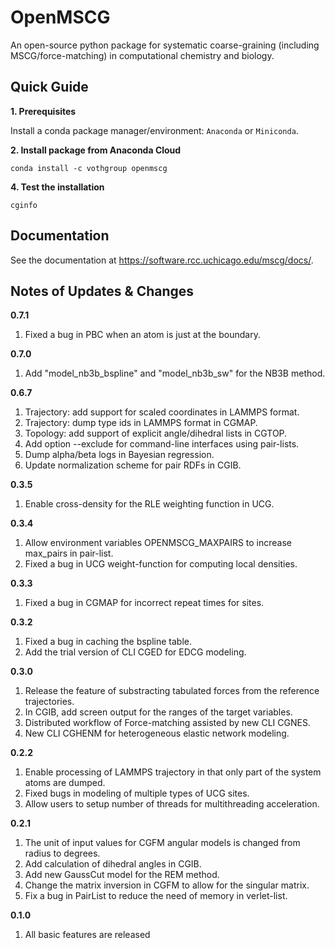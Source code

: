 # OpenMSCG

An open-source python package for systematic coarse-graining (including
MSCG/force-matching) in computational chemistry and biology. 

## Quick Guide

**1. Prerequisites**

Install a conda package manager/environment: `Anaconda` or `Miniconda`.

**2. Install package from Anaconda Cloud**

```
conda install -c vothgroup openmscg
```

**4. Test the installation**

```
cginfo
```

## Documentation

See the documentation at https://software.rcc.uchicago.edu/mscg/docs/.

## Notes of Updates & Changes

**0.7.1**

1. Fixed a bug in PBC when an atom is just at the boundary.

**0.7.0**

1. Add "model_nb3b_bspline" and "model_nb3b_sw" for the NB3B method.

**0.6.7**

1. Trajectory: add support for scaled coordinates in LAMMPS format.
2. Trajectory: dump type ids in LAMMPS format in CGMAP.
3. Topology: add support of explicit angle/dihedral lists in CGTOP.
4. Add option --exclude for command-line interfaces using pair-lists.
5. Dump alpha/beta logs in Bayesian regression.
6. Update normalization scheme for pair RDFs in CGIB. 

**0.3.5**

1. Enable cross-density for the RLE weighting function in UCG.

**0.3.4**

1. Allow environment variables OPENMSCG_MAXPAIRS to increase max_pairs in pair-list.
2. Fixed a bug in UCG weight-function for computing local densities.

**0.3.3**

1. Fixed a bug in CGMAP for incorrect repeat times for sites.

**0.3.2**

1. Fixed a bug in caching the bspline table.
2. Add the trial version of CLI CGED for EDCG modeling.

**0.3.0**

1. Release the feature of substracting tabulated forces from the reference trajectories.
2. In CGIB, add screen output for the ranges of the target variables.
3. Distributed workflow of Force-matching assisted by new CLI CGNES.
4. New CLI CGHENM for heterogeneous elastic network modeling.

**0.2.2**

1. Enable processing of LAMMPS trajectory in that only part of the system atoms are dumped.
2. Fixed bugs in modeling of multiple types of UCG sites.
3. Allow users to setup number of threads for multithreading acceleration.

**0.2.1**

1. The unit of input values for CGFM angular models is changed from radius to degrees.
2. Add calculation of dihedral angles in CGIB.
3. Add new GaussCut model for the REM method.
4. Change the matrix inversion in CGFM to allow for the singular matrix.
5. Fix a bug in PairList to reduce the need of memory in verlet-list.

**0.1.0**

1. All basic features are released
